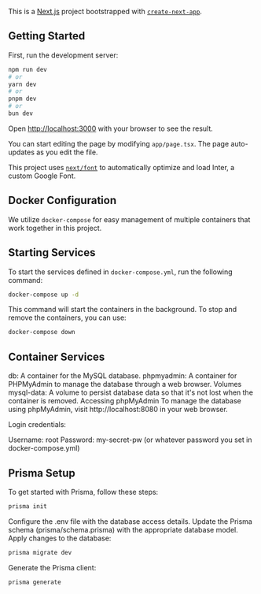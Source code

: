 This is a [Next.js](https://nextjs.org/) project bootstrapped with [`create-next-app`](https://github.com/vercel/next.js/tree/canary/packages/create-next-app).

## Getting Started

First, run the development server:

```bash
npm run dev
# or
yarn dev
# or
pnpm dev
# or
bun dev
```

Open [http://localhost:3000](http://localhost:3000) with your browser to see the result.

You can start editing the page by modifying `app/page.tsx`. The page auto-updates as you edit the file.

This project uses [`next/font`](https://nextjs.org/docs/basic-features/font-optimization) to automatically optimize and load Inter, a custom Google Font.

## Docker Configuration

We utilize `docker-compose` for easy management of multiple containers that work together in this project.

## Starting Services

To start the services defined in `docker-compose.yml`, run the following command:

```bash
docker-compose up -d
```

This command will start the containers in the background. To stop and remove the containers, you can use:

```bash
docker-compose down
```

## Container Services

db: A container for the MySQL database.
phpmyadmin: A container for PHPMyAdmin to manage the database through a web browser.
Volumes
mysql-data: A volume to persist database data so that it's not lost when the container is removed.
Accessing phpMyAdmin
To manage the database using phpMyAdmin, visit http://localhost:8080 in your web browser.

Login credentials:

Username: root
Password: my-secret-pw (or whatever password you set in docker-compose.yml)

## Prisma Setup

To get started with Prisma, follow these steps:

```bash
prisma init
```

Configure the .env file with the database access details.
Update the Prisma schema (prisma/schema.prisma) with the appropriate database model.
Apply changes to the database:

```bash
prisma migrate dev
```

Generate the Prisma client:

```bash
prisma generate
```
